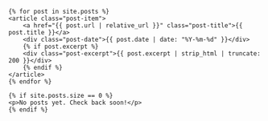 <section class="posts-section">

    {% for post in site.posts %}
    <article class="post-item">
        <a href="{{ post.url | relative_url }}" class="post-title">{{ post.title }}</a>
        <div class="post-date">{{ post.date | date: "%Y-%m-%d" }}</div>
        {% if post.excerpt %}
        <div class="post-excerpt">{{ post.excerpt | strip_html | truncate: 200 }}</div>
        {% endif %}
    </article>
    {% endfor %}

    {% if site.posts.size == 0 %}
    <p>No posts yet. Check back soon!</p>
    {% endif %}
</section>
